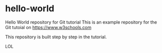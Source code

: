# hello-world
Hello World repository for Git tutorial
This is an example repository for the Git tutoial on https://www.w3schools.com

This repository is built step by step in the tutorial.

LOL
